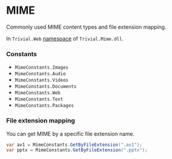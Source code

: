 # MIME

Commonly used MIME content types and file extension mapping.

In `Trivial.Web` [namespace](../) of `Trivial.Mime.dll`.

### Constants

- `MimeConstants.Images`
- `MimeConstants.Audio`
- `MimeConstants.Videos`
- `MimeConstants.Documents`
- `MimeConstants.Web`
- `MimeConstants.Text`
- `MimeConstants.Packages`

### File extension mapping

You can get MIME by a specific file extension name.

```csharp
var av1 = MimeConstants.GetByFileExtension(".av1");
var pptx = MimeConstants.GetByFileExtension(".pptx");
```
